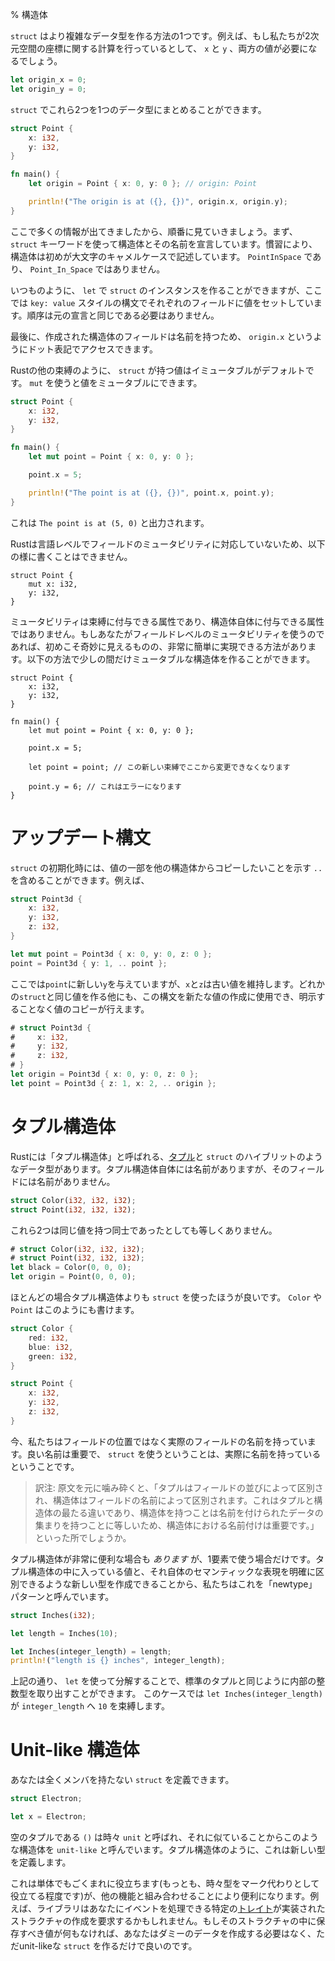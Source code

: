 % 構造体
<!-- % Structs -->

<!-- `struct`s are a way of creating more complex data types. For example, if we were
doing calculations involving coordinates in 2D space, we would need both an `x`
and a `y` value: -->
`struct` はより複雑なデータ型を作る方法の1つです。例えば、もし私たちが2次元空間の座標に関する計算を行っているとして、 `x` と `y` 、両方の値が必要になるでしょう。

```rust
let origin_x = 0;
let origin_y = 0;
```

<!-- A `struct` lets us combine these two into a single, unified datatype: -->
`struct` でこれら2つを1つのデータ型にまとめることができます。

```rust
struct Point {
    x: i32,
    y: i32,
}

fn main() {
    let origin = Point { x: 0, y: 0 }; // origin: Point

    println!("The origin is at ({}, {})", origin.x, origin.y);
}
```

<!-- There’s a lot going on here, so let’s break it down. We declare a `struct` with
the `struct` keyword, and then with a name. By convention, `struct`s begin with
a capital letter and are camel cased: `PointInSpace`, not `Point_In_Space`. -->
ここで多くの情報が出てきましたから、順番に見ていきましょう。まず、 `struct` キーワードを使って構造体とその名前を宣言しています。慣習により、構造体は初めが大文字のキャメルケースで記述しています。 `PointInSpace` であり、 `Point_In_Space` ではありません。

<!-- We can create an instance of our `struct` via `let`, as usual, but we use a `key:
value` style syntax to set each field. The order doesn’t need to be the same as
in the original declaration. -->
いつものように、 `let` で `struct` のインスタンスを作ることができますが、ここでは `key: value` スタイルの構文でそれぞれのフィールドに値をセットしています。順序は元の宣言と同じである必要はありません。

<!-- Finally, because fields have names, we can access the field through dot
notation: `origin.x`. -->
最後に、作成された構造体のフィールドは名前を持つため、 `origin.x` というようにドット表記でアクセスできます。

<!-- The values in `struct`s are immutable by default, like other bindings in Rust.
Use `mut` to make them mutable -->
Rustの他の束縛のように、 `struct` が持つ値はイミュータブルがデフォルトです。 `mut` を使うと値をミュータブルにできます。

```rust
struct Point {
    x: i32,
    y: i32,
}

fn main() {
    let mut point = Point { x: 0, y: 0 };

    point.x = 5;

    println!("The point is at ({}, {})", point.x, point.y);
}
```

<!-- This will print `The point is at (5, 0)`. -->
これは `The point is at (5, 0)` と出力されます。

<!-- Rust does not support field mutability at the language level, so you cannot
write something like this: -->
Rustは言語レベルでフィールドのミュータビリティに対応していないため、以下の様に書くことはできません。


```rust,ignore
struct Point {
    mut x: i32,
    y: i32,
}
```

<!-- Mutability is a property of the binding, not of the structure itself. If you’re
used to field-level mutability, this may seem strange at first, but it
significantly simplifies things. It even lets you make things mutable for a short
time only: -->
ミュータビリティは束縛に付与できる属性であり、構造体自体に付与できる属性ではありません。もしあなたがフィールドレベルのミュータビリティを使うのであれば、初めこそ奇妙に見えるものの、非常に簡単に実現できる方法があります。以下の方法で少しの間だけミュータブルな構造体を作ることができます。

```rust,ignore
struct Point {
    x: i32,
    y: i32,
}

fn main() {
    let mut point = Point { x: 0, y: 0 };

    point.x = 5;

    let point = point; // この新しい束縛でここから変更できなくなります

    point.y = 6; // これはエラーになります
}
```

<!-- # Update syntax -->
# アップデート構文

<!-- A `struct` can include `..` to indicate that you want to use a copy of some
other `struct` for some of the values. For example: -->
`struct` の初期化時には、値の一部を他の構造体からコピーしたいことを示す `..` を含めることができます。例えば、

```rust
struct Point3d {
    x: i32,
    y: i32,
    z: i32,
}

let mut point = Point3d { x: 0, y: 0, z: 0 };
point = Point3d { y: 1, .. point };
```

<!-- This gives `point` a new `y`, but keeps the old `x` and `z` values. It doesn’t
have to be the same `struct` either, you can use this syntax when making new
ones, and it will copy the values you don’t specify:-->
ここでは`point`に新しい`y`を与えていますが、`x`と`z`は古い値を維持します。どれかの`struct`と同じ値を作る他にも、この構文を新たな値の作成に使用でき、明示することなく値のコピーが行えます。

```rust
# struct Point3d {
#     x: i32,
#     y: i32,
#     z: i32,
# }
let origin = Point3d { x: 0, y: 0, z: 0 };
let point = Point3d { z: 1, x: 2, .. origin };
```

<!-- # Tuple structs -->
# タプル構造体

<!-- Rust has another data type that’s like a hybrid between a [tuple][tuple] and a
`struct`, called a ‘tuple struct’. Tuple structs have a name, but
their fields don’t:-->
Rustには「タプル構造体」と呼ばれる、[タプル][tuple]と `struct` のハイブリットのようなデータ型があります。タプル構造体自体には名前がありますが、そのフィールドには名前がありません。

```rust
struct Color(i32, i32, i32);
struct Point(i32, i32, i32);
```

[tuple]: primitive-types.html#tuples

<!-- These two will not be equal, even if they have the same values: -->
これら2つは同じ値を持つ同士であったとしても等しくありません。

```rust
# struct Color(i32, i32, i32);
# struct Point(i32, i32, i32);
let black = Color(0, 0, 0);
let origin = Point(0, 0, 0);
```

<!-- It is almost always better to use a `struct` than a tuple struct. We would write
`Color` and `Point` like this instead: -->
ほとんどの場合タプル構造体よりも `struct` を使ったほうが良いです。 `Color` や `Point` はこのようにも書けます。

```rust
struct Color {
    red: i32,
    blue: i32,
    green: i32,
}

struct Point {
    x: i32,
    y: i32,
    z: i32,
}
```

<!-- Now, we have actual names, rather than positions. Good names are important,
and with a `struct`, we have actual names. -->
今、私たちはフィールドの位置ではなく実際のフィールドの名前を持っています。良い名前は重要で、 `struct` を使うということは、実際に名前を持っているということです。

> 訳注: 原文を元に噛み砕くと、「タプルはフィールドの並びによって区別され、構造体はフィールドの名前によって区別されます。これはタプルと構造体の最たる違いであり、構造体を持つことは名前を付けられたデータの集まりを持つことに等しいため、構造体における名前付けは重要です。」といった所でしょうか。

<!-- There _is_ one case when a tuple struct is very useful, though, and that’s a
tuple struct with only one element. We call this the ‘newtype’ pattern, because
it allows you to create a new type, distinct from that of its contained value
and expressing its own semantic meaning: -->
タプル構造体が非常に便利な場合も _あります_ が、1要素で使う場合だけです。タプル構造体の中に入っている値と、それ自体のセマンティックな表現を明確に区別できるような新しい型を作成できることから、私たちはこれを「newtype」パターンと呼んでいます。

```rust
struct Inches(i32);

let length = Inches(10);

let Inches(integer_length) = length;
println!("length is {} inches", integer_length);
```

<!-- As you can see here, you can extract the inner integer type through a
destructuring `let`, just as with regular tuples. In this case, the
`let Inches(integer_length)` assigns `10` to `integer_length`. -->
上記の通り、 `let` を使って分解することで、標準のタプルと同じように内部の整数型を取り出すことができます。
このケースでは `let Inches(integer_length)` が `integer_length` へ `10` を束縛します。

# Unit-like 構造体

<!-- You can define a `struct` with no members at all: -->
あなたは全くメンバを持たない `struct` を定義できます。

```rust
struct Electron;

let x = Electron;
```

<!-- Such a `struct` is called ‘unit-like’ because it resembles the empty
tuple, `()`, sometimes called ‘unit’. Like a tuple struct, it defines a
new type. -->
空のタプルである `()` は時々 `unit` と呼ばれ、それに似ていることからこのような構造体を `unit-like` と呼んでいます。タプル構造体のように、これは新しい型を定義します。

<!-- This is rarely useful on its own (although sometimes it can serve as a
marker type), but in combination with other features, it can become
useful. For instance, a library may ask you to create a structure that
implements a certain [trait][trait] to handle events. If you don’t have
any data you need to store in the structure, you can just create a
unit-like `struct`. -->
これは単体でもごくまれに役立ちます(もっとも、時々型をマーク代わりとして役立てる程度です)が、他の機能と組み合わせることにより便利になります。例えば、ライブラリはあなたにイベントを処理できる特定の[トレイト][trait]が実装されたストラクチャの作成を要求するかもしれません。もしそのストラクチャの中に保存すべき値が何もなければ、あなたはダミーのデータを作成する必要はなく、ただunit-likeな `struct` を作るだけで良いのです。

[trait]: traits.html
